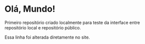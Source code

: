 # Olá, Mundo!
Primeiro repositório criado localmente para teste da interface entre repositório local e repositório público.

Essa linha foi alterada diretamente no site.
